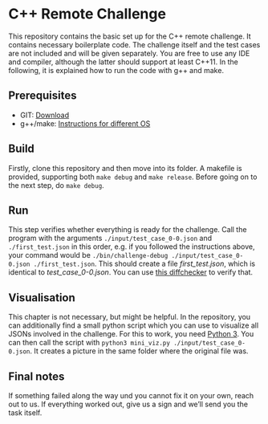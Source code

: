 # C++ Remote Challenge

This repository contains the basic set up for the C++ remote challenge. It contains necessary boilerplate code. The challenge itself and the test cases are not included and will be given separately. You are free to use any IDE and compiler, although the latter should support at least C++11. In the following, it is explained how to run the code with g++ and make.

## Prerequisites

* GIT: [Download](https://git-scm.com/downloads)
* g++/make: [Instructions for different OS](https://www.cs.odu.edu/~zeil/cs250PreTest/latest/Public/installingACompiler/)

## Build

Firstly, clone this repository and then move into its folder. A makefile is provided, supporting both ```make debug``` and ```make release```. Before going on to the next step, do ```make debug```.

## Run

This step verifies whether everything is ready for the challenge. Call the program with the arguments ```./input/test_case_0-0.json``` and ```./first_test.json``` in this order, e.g. if  you followed the instructions above, your command would be ```./bin/challenge-debug ./input/test_case_0-0.json ./first_test.json```. This should create a file *first_test.json*, which is identical to *test_case_0-0.json*. You can use [this diffchecker](https://www.diffchecker.com/) to verify that.

## Visualisation

This chapter is not necessary, but might be helpful. In the repository, you can additionally find a small python script which you can use to visualize all JSONs involved in the challenge. For this to work, you need [Python 3](https://www.python.org/downloads/). You can then call the script with ```python3 mini_viz.py ./input/test_case_0-0.json```. It creates a picture in the same folder where the original file was.

## Final notes

If something failed along the way und you cannot fix it on your own, reach out to us. If everything worked out, give us a sign and we’ll send you the task itself.
